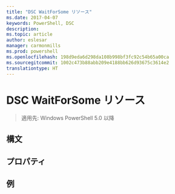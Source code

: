 ```yaml
---
title: "DSC WaitForSome リソース"
ms.date: 2017-04-07
keywords: PowerShell, DSC
description: 
ms.topic: article
author: eslesar
manager: carmonmills
ms.prod: powershell
ms.openlocfilehash: 198d9eda6d298da108b998bf3fc92c54b65a00ca
ms.sourcegitcommit: 1002c473b88abb209e4188bb626d93675c3614e2
translationtype: HT
---
```

# <a name="dsc-waitforsome-resource"></a>DSC WaitForSome リソース

> 適用先: Windows PowerShell 5.0 以降


## <a name="syntax"></a>構文



## <a name="properties"></a>プロパティ




## <a name="example"></a>例